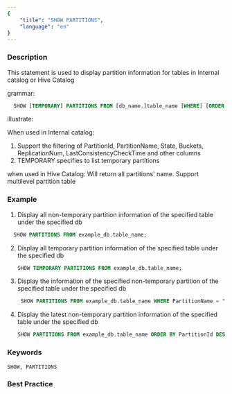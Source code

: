 ```yaml
---
{
    "title": "SHOW PARTITIONS",
    "language": "en"
}
---
```


<!--
Licensed to the Apache Software Foundation (ASF) under one
or more contributor license agreements.  See the NOTICE file
distributed with this work for additional information
regarding copyright ownership.  The ASF licenses this file
to you under the Apache License, Version 2.0 (the
"License"); you may not use this file except in compliance
with the License.  You may obtain a copy of the License at

  http://www.apache.org/licenses/LICENSE-2.0

Unless required by applicable law or agreed to in writing,
software distributed under the License is distributed on an
"AS IS" BASIS, WITHOUT WARRANTIES OR CONDITIONS OF ANY
KIND, either express or implied.  See the License for the
specific language governing permissions and limitations
under the License.
-->


### Description

  This statement is used to display partition information for tables in Internal catalog or Hive Catalog

grammar:

```SQL
  SHOW [TEMPORARY] PARTITIONS FROM [db_name.]table_name [WHERE] [ORDER BY] [LIMIT];
```

illustrate:

When used in Internal catalog:
1. Support the filtering of PartitionId, PartitionName, State, Buckets, ReplicationNum, LastConsistencyCheckTime and other columns
2. TEMPORARY specifies to list temporary partitions


when used in Hive Catalog:
Will return all partitions' name. Support multilevel partition table



### Example

1. Display all non-temporary partition information of the specified table under the specified db

```SQL
  SHOW PARTITIONS FROM example_db.table_name;
```

2. Display all temporary partition information of the specified table under the specified db

    ```SQL
    SHOW TEMPORARY PARTITIONS FROM example_db.table_name;
    ```

3. Display the information of the specified non-temporary partition of the specified table under the specified db

    ```SQL
     SHOW PARTITIONS FROM example_db.table_name WHERE PartitionName = "p1";
    ```

4. Display the latest non-temporary partition information of the specified table under the specified db

    ```SQL
    SHOW PARTITIONS FROM example_db.table_name ORDER BY PartitionId DESC LIMIT 1;
    ```

### Keywords

    SHOW, PARTITIONS

### Best Practice

